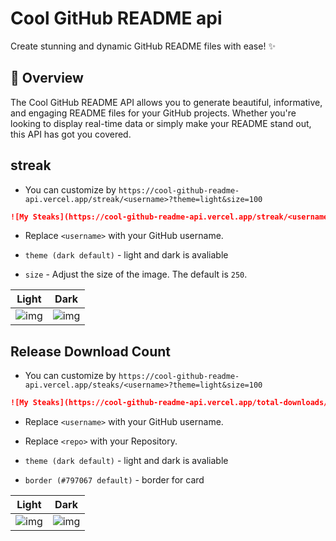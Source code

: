 # Cool GitHub README api

Create stunning and dynamic GitHub README files with ease! ✨

## 🚀 Overview

The Cool GitHub README API allows you to generate beautiful, informative, and engaging README files for your GitHub projects. Whether you're looking to display real-time data or simply make your README stand out, this API has got you covered.

## streak

* You can customize by `https://cool-github-readme-api.vercel.app/streak/<username>?theme=light&size=100`

```markdown
![My Steaks](https://cool-github-readme-api.vercel.app/streak/<username>?theme=light&size=200?border=black)
```

* Replace `<username>` with your GitHub username.

* `theme (dark default)` - light and dark is avaliable
* `size` - Adjust the size of the image. The default is `250`.

| Light | Dark  |
| ---|---|
| ![img](https://cool-github-readme-api.vercel.app/streak/happer64bit?theme=light)  |  ![img](https://cool-github-readme-api.vercel.app/streak/happer64bit)  |

## Release Download Count

* You can customize by `https://cool-github-readme-api.vercel.app/steaks/<username>?theme=light&size=100`

```markdown
![My Steaks](https://cool-github-readme-api.vercel.app/total-downloads/happer64bit/moviesharmal?theme=light&border=#fff)
```

* Replace `<username>` with your GitHub username.
* Replace `<repo>` with your Repository.

* `theme (dark default)` - light and dark is avaliable
* `border (#797067 default)` - border for card

|  Light  | Dark  |
| ---|---|
| ![img](https://cool-github-readme-api.vercel.app/total-downloads/happer64bit/moviesharmal?theme=light)  |  ![img](https://cool-github-readme-api.vercel.app/total-downloads/happer64bit/moviesharmal)  |
